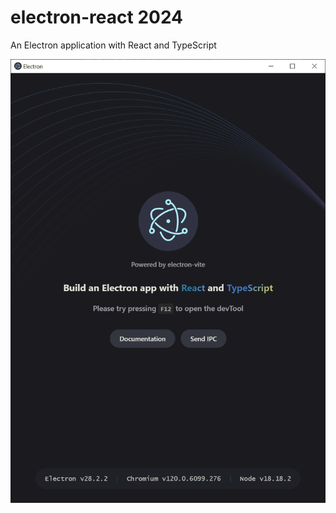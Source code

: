 # electron-react 2024

An Electron application with React and TypeScript

![](./src/renderer/src/assets/previews/2024-02-09_19-46-53.png)
